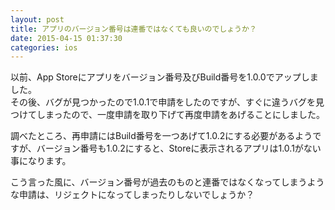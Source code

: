 ```yaml
---
layout: post
title: アプリのバージョン番号は連番ではなくても良いのでしょうか？
date: 2015-04-15 01:37:30
categories: ios
---
```

<p>以前、App Storeにアプリをバージョン番号及びBuild番号を1.0.0でアップしました。<br>
その後、バグが見つかったので1.0.1で申請をしたのですが、すぐに違うバグを見つけてしまったので、一度申請を取り下げて再度申請をあげることにしました。</p>

<p>調べたところ、再申請にはBuild番号を一つあげて1.0.2にする必要があるようですが、バージョン番号も1.0.2にすると、Storeに表示されるアプリは1.0.1がない事になります。</p>

<p>こう言った風に、バージョン番号が過去のものと連番ではなくなってしまうような申請は、リジェクトになってしまったりしないでしょうか？</p>
